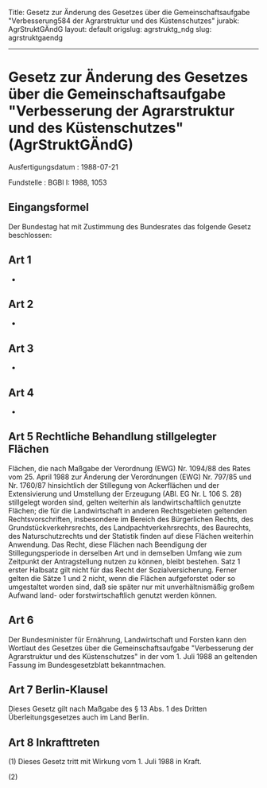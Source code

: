 Title: Gesetz zur Änderung des Gesetzes über die Gemeinschaftsaufgabe "Verbesserung584
  der Agrarstruktur und des Küstenschutzes"
jurabk: AgrStruktGÄndG
layout: default
origslug: agrstruktg_ndg
slug: agrstruktgaendg

---

# Gesetz zur Änderung des Gesetzes über die Gemeinschaftsaufgabe "Verbesserung der Agrarstruktur und des Küstenschutzes" (AgrStruktGÄndG)

Ausfertigungsdatum
:   1988-07-21

Fundstelle
:   BGBl I: 1988, 1053



## Eingangsformel

Der Bundestag hat mit Zustimmung des Bundesrates das folgende Gesetz
beschlossen:


## Art 1

-


## Art 2

-


## Art 3

-


## Art 4

-


## Art 5 Rechtliche Behandlung stillgelegter Flächen

Flächen, die nach Maßgabe der Verordnung (EWG) Nr. 1094/88 des Rates
vom 25. April 1988 zur Änderung der Verordnungen (EWG) Nr. 797/85 und
Nr. 1760/87 hinsichtlich der Stillegung von Ackerflächen und der
Extensivierung und Umstellung der Erzeugung (ABl. EG Nr. L 106 S. 28)
stillgelegt worden sind, gelten weiterhin als landwirtschaftlich
genutzte Flächen; die für die Landwirtschaft in anderen Rechtsgebieten
geltenden Rechtsvorschriften, insbesondere im Bereich des Bürgerlichen
Rechts, des Grundstückverkehrsrechts, des Landpachtverkehrsrechts, des
Baurechts, des Naturschutzrechts und der Statistik finden auf diese
Flächen weiterhin Anwendung. Das Recht, diese Flächen nach Beendigung
der Stillegungsperiode in derselben Art und in demselben Umfang wie
zum Zeitpunkt der Antragstellung nutzen zu können, bleibt bestehen.
Satz 1 erster Halbsatz gilt nicht für das Recht der
Sozialversicherung. Ferner gelten die Sätze 1 und 2 nicht, wenn die
Flächen aufgeforstet oder so umgestaltet worden sind, daß sie später
nur mit unverhältnismäßig großem Aufwand land- oder
forstwirtschaftlich genutzt werden können.


## Art 6

Der Bundesminister für Ernährung, Landwirtschaft und Forsten kann den
Wortlaut des Gesetzes über die Gemeinschaftsaufgabe "Verbesserung der
Agrarstruktur und des Küstenschutzes" in der vom 1. Juli 1988 an
geltenden Fassung im Bundesgesetzblatt bekanntmachen.


## Art 7 Berlin-Klausel

Dieses Gesetz gilt nach Maßgabe des § 13 Abs. 1 des Dritten
Überleitungsgesetzes auch im Land Berlin.


## Art 8 Inkrafttreten

(1) Dieses Gesetz tritt mit Wirkung vom 1. Juli 1988 in Kraft.

(2)

